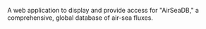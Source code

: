 A web application to display and provide access for "AirSeaDB," a comprehensive, global database of air-sea fluxes.
